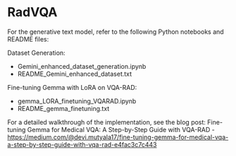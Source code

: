# RadVQA

For the generative text model, refer to the following Python notebooks and README files:

Dataset Generation:
  - Gemini_enhanced_dataset_generation.ipynb
  - README_Gemini_enhanced_dataset.txt

Fine-tuning Gemma with LoRA on VQA-RAD:
  - gemma_LORA_finetuning_VQARAD.ipynb
  - README_gemma_finetuning.txt

For a detailed walkthrough of the implementation, see the blog post:
Fine-tuning Gemma for Medical VQA: A Step-by-Step Guide with VQA-RAD - https://medium.com/@devi.mutyala17/fine-tuning-gemma-for-medical-vqa-a-step-by-step-guide-with-vqa-rad-e4fac3c7c443
